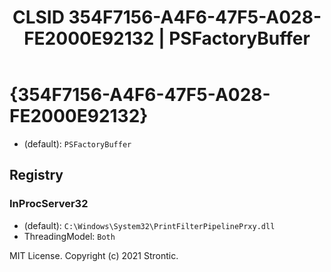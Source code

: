 ﻿---
title: "CLSID 354F7156-A4F6-47F5-A028-FE2000E92132 | PSFactoryBuffer"
excerpt: What is COM-Object CLSID 354F7156-A4F6-47F5-A028-FE2000E92132?
---

# {354F7156-A4F6-47F5-A028-FE2000E92132}

* (default): `PSFactoryBuffer`

## Registry


### InProcServer32

* (default): `C:\Windows\System32\PrintFilterPipelinePrxy.dll`
* ThreadingModel: `Both`

MIT License. Copyright (c) 2021 Strontic.



